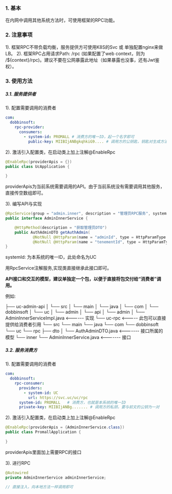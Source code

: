 ### 1. 基本

在内网中调用其他系统方法时，可使用框架的RPC功能。

### 2. 注意事项

1). 框架RPC不带负载均衡，服务提供方可使用K8S的Svc 或 单独配置nginx来做LB。
2). 框架RPC占用请求Path: /rpc (如果配置了web context，则为 /${context}/rpc)。建议不要在公网暴露此地址（如果暴露也没事，还有Jwt鉴权）。

### 3. 使用方法

##### 3.1. 服务提供者

1). 配置需要调用的消费者

```yaml
com:
  dobbinsoft:
    rpc-provider:
      consumers:
        - system-id: PROMALL # 消费方的唯一ID，起一个名字即可
          public-key: MIIBIjANBgkqhkiG9.... # 调用方的公钥匙，钥匙对生成方法请参考其他资料。

```

2). 激活引入配置类，在启动类上加上注解@EnableRpc

```java
@EnableRpc(providerApis = {})
public class UcApplication {
    
}
```
providerApis为当前系统需要调用的API。由于当前系统没有需要调用其他服务，直接传空数组即可。

3). 编写API与实现

```java
@RpcService(group = "admin.inner", description = "管理员RPC服务", systemId = "UC")
public interface AdminInnerService {

    @HttpMethod(description = "获取管理员DTO")
    public AuthAdminDTO getAuthAdmin(
            @NotNull @HttpParam(name = "adminId", type = HttpParamType.COMMON, description = "管理员ID") Long adminId,
            @NotNull @HttpParam(name = "tenementId", type = HttpParamType.COMMON, description = "租户ID") Long tenementId) throws ServiceException;
}
```

systemId: 为本系统的唯一ID，此处命名为UC

用RpcService注解服务,实现类直接继承此接口即可。

**API接口和交互的模型，建议单独定一个包，以便于直接将包交付给“消费者”调用。**

例如:

├── uc-admin-api
│         └── src
│                   └── main
│                       └── java
│                            └── com
│                                  └── dobbinsoft
│                                         └── uc
│                                             └── admin
│                                                 └── api
│                                                     └── admin
│                                                         └── AdminInnerServiceImpl.java  <------ 实现
└── uc-rpc   <----- 此包可以直接提供给消费者引用
          └── src
                    └── main
                              └── java
                                        └── com
                                            └── dobbinsoft
                                                └── uc
                                                    └── rpc
                                                        ├── dto
                                                        │         └── AuthAdminDTO.java      <------- 接口所属的模型
                                                        └── inner
                                                                  └── AdminInnerService.java  <------- 接口


##### 3.2. 服务消费方

1). 配置需要调用的消费者
```yaml
com:
  dobbinsoft:
    rpc-consumer:
      providers:
        - system-id: UC
          url: https://svc.uc/uc/rpc
      system-id: PROMALL   # 消费方，也就是本系统的唯一ID
      private-key: MIIBIjANBg....... # 调用方的私钥，要与前文的公钥为一对
```

2). 激活引入配置类，在启动类上加上注解@EnableRpc

```java
@EnableRpc(providerApis = {AdminInnerService.class})
public class PromallApplication {
    
}
```
providerApis里面加上需要RPC的接口

3). 进行RPC

```java
@Autowired
private AdminInnerService adminInnerService;

// 直接注入，向本地方法一样调用即可
```